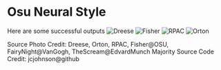 # Osu Neural Style

Here are some successful outputs
![Dreese](starry_dreese_400.png)
![Fisher](scream_fisher_i400_c5_s100.png)
![RPAC](scream_rpac_400.png)
![Orton](starry_orton_500.png)

Source Photo Credit: Dreese, Orton, RPAC, Fisher@OSU, FairyNight@VanGogh, TheScream@EdvardMunch
Majority Source Code Credit: jcjohnson@github
